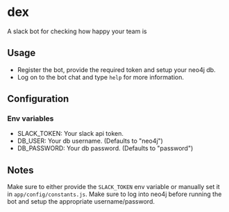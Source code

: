 # dex
A slack bot for checking how happy your team is

## Usage
* Register the bot, provide the required token and setup your neo4j db.
* Log on to the bot chat and type `help` for more information.

## Configuration

### Env variables
* SLACK_TOKEN: Your slack api token.
* DB_USER:     Your db username. (Defaults to "neo4j")
* DB_PASSWORD: Your db password. (Defaults to "password")

## Notes

Make sure to either provide the `SLACK_TOKEN` env variable or manually set it in `app/config/constants.js`.
Make sure to log into neo4j before running the bot and setup the appropriate username/password.
